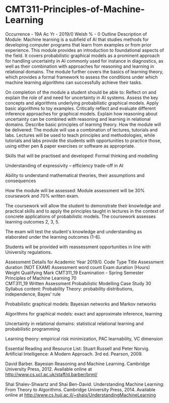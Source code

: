 # CMT311-Principles-of-Machine-Learning

Occurrence - 19A    Ac Yr - 2019/0    Welsh % - 0
Outline Description of Module:
Machine learning is a subfield of AI that studies methods for developing computer programs that learn from examples or from prior experience. This module provides an introduction to foundational aspects of the field. It covers probabilistic graphical models as a prominent approach for handling uncertainty in AI commonly used for instance in diagnostics, as well as their combination with approaches for reasoning and learning in relational domains. The module further covers the basics of learning theory, which provides a formal framework to assess the conditions under which machine learning algorithms can successfully achieve their tasks.

On completion of the module a student should be able to:
Reflect on and explain the role of and need for uncertainty in AI systems.
Assess the key concepts and algorithms underlying probabilistic graphical models.
Apply basic algorithms to toy examples.
Critically reflect and evaluate different inference approaches for graphical models.
Explain how reasoning about uncertainty can be combined with reasoning and learning in relational domains.
Describe basic principles of learning theory.
How the module will be delivered:
The module will use a combination of lectures, tutorials and labs. Lectures will be used to teach principles and methodologies, while tutorials and labs provide the students with opportunities to practice those, using either pen & paper exercises or software as appropriate.

Skills that will be practised and developed:
Formal thinking and modelling

Understanding of expressivity – efficiency trade-off in AI

Ability to understand mathematical theories, their assumptions and consequences

How the module will be assessed:
Module assessment will be 30% coursework and 70% written exam.

The coursework will allow the student to demonstrate their knowledge and practical skills and to apply the principles taught in lectures in the context of concrete applications of probabilistic models. The coursework assesses learning outcomes 2, 3, 5.

The exam will test the student's knowledge and understanding as elaborated under the learning outcomes (1-6).

Students will be provided with reassessment opportunities in line with University regulations.

Assessment Details for Academic Year 2019/0.
Code	Type	Title	Assessment duration (NOT EXAM)	Assessment word count	Exam duration (Hours)	Weight	Qualifying Mark
CMT311_19 	Examination - Spring Semester 	Principles of Machine Learning 	 	 	 	70 	 
CMT311_19 	Written Assessment 	Probabilistic Modelling Case Study 	 	 	 	30 	 
Syllabus content:
Probability Theory: probability distributions, independence, Bayes’ rule

Probabilistic graphical models: Bayesian networks and Markov networks

Algorithms for graphical models: exact and approximate inference, learning

Uncertainty in relational domains: statistical relational learning and probabilistic programming

Learning theory: empirical risk minimization, PAC learnability, VC dimension

Essential Reading and Resource List:
Stuart Russell and Peter Norvig. Artificial Intelligence: A Modern Approach. 3rd ed. Pearson, 2009.

David Barber. Bayesian Reasoning and Machine Learning. Cambridge University Press, 2012. Available online at http://www.cs.ucl.ac.uk/staff/d.barber/brml/

Shai Shalev-Shwartz and Shai Ben-David. Understanding Machine Learning: From Theory to Algorithms. Cambridge University Press, 2014. Available online at http://www.cs.huji.ac.il/~shais/UnderstandingMachineLearning
